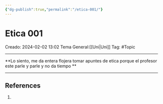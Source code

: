 ```yaml
---
{"dg-publish":true,"permalink":"/etica-001/"}
---
```



# Etica 001
Creado: 2024-02-02 13:02
Tema General:[[Uni\|Uni]]
Tag: #Topic 


___
**Lo siento, me da entera flojera tomar apuntes de etica porque el profesor este parle y parle y no da tiempo
**
___
## References
1.